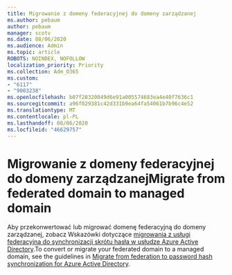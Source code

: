```yaml
---
title: Migrowanie z domeny federacyjnej do domeny zarządzanej
ms.author: pebaum
author: pebaum
manager: scotv
ms.date: 08/06/2020
ms.audience: Admin
ms.topic: article
ROBOTS: NOINDEX, NOFOLLOW
localization_priority: Priority
ms.collection: Adm_O365
ms.custom:
- "6117"
- "9003238"
ms.openlocfilehash: b07f28320049d6e91a005574683ea4e40f7636c1
ms.sourcegitcommit: a96f029381c42d331b9ea64fa54061b7b96c4e52
ms.translationtype: MT
ms.contentlocale: pl-PL
ms.lasthandoff: 08/06/2020
ms.locfileid: "46629757"
---
```

# <a name="migrate-from-federated-domain-to-managed-domain"></a><span data-ttu-id="443a8-102">Migrowanie z domeny federacyjnej do domeny zarządzanej</span><span class="sxs-lookup"><span data-stu-id="443a8-102">Migrate from federated domain to managed domain</span></span>

<span data-ttu-id="443a8-103">Aby przekonwertować lub migrować domenę federacyjną do domeny zarządzanej, zobacz Wskazówki dotyczące [migrowania z usługi federacyjna do synchronizacji skrótu hasła w usłudze Azure Active Directory](https://docs.microsoft.com/azure/active-directory/hybrid/plan-migrate-adfs-password-hash-sync).</span><span class="sxs-lookup"><span data-stu-id="443a8-103">To convert or migrate your federated domain to a managed domain, see the guidelines in [Migrate from federation to password hash synchronization for Azure Active Directory](https://docs.microsoft.com/azure/active-directory/hybrid/plan-migrate-adfs-password-hash-sync).</span></span>